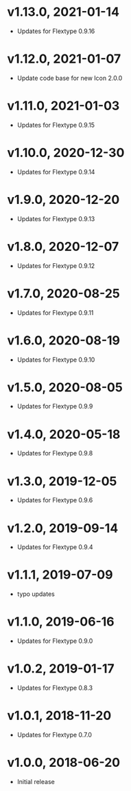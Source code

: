 # v1.13.0, 2021-01-14
* Updates for Flextype 0.9.16

# v1.12.0, 2021-01-07
* Update code base for new Icon 2.0.0

# v1.11.0, 2021-01-03
* Updates for Flextype 0.9.15

# v1.10.0, 2020-12-30
* Updates for Flextype 0.9.14

# v1.9.0, 2020-12-20
* Updates for Flextype 0.9.13

# v1.8.0, 2020-12-07
* Updates for Flextype 0.9.12

# v1.7.0, 2020-08-25
* Updates for Flextype 0.9.11

# v1.6.0, 2020-08-19
* Updates for Flextype 0.9.10

# v1.5.0, 2020-08-05
* Updates for Flextype 0.9.9

# v1.4.0, 2020-05-18
* Updates for Flextype 0.9.8

# v1.3.0, 2019-12-05
* Updates for Flextype 0.9.6

# v1.2.0, 2019-09-14
* Updates for Flextype 0.9.4

# v1.1.1, 2019-07-09
* typo updates

# v1.1.0, 2019-06-16
* Updates for Flextype 0.9.0

# v1.0.2, 2019-01-17
* Updates for Flextype 0.8.3

# v1.0.1, 2018-11-20
* Updates for Flextype 0.7.0

# v1.0.0, 2018-06-20
* Initial release
